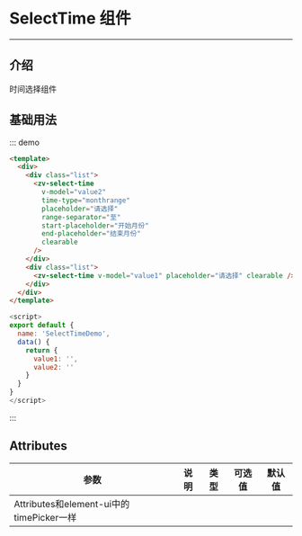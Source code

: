 # SelectTime 组件

<!-- {.md} -->

---

<!-- {.md} -->

## 介绍

<!-- {.md} -->

时间选择组件

<!-- {.md} -->

## 基础用法

<!-- {.md} -->
<select-time-demo></select-time-demo>

::: demo

```html
<template>
  <div>
    <div class="list">
      <zv-select-time
        v-model="value2"
        time-type="monthrange"
        placeholder="请选择"
        range-separator="至"
        start-placeholder="开始月份"
        end-placeholder="结束月份"
        clearable
      />
    </div>
    <div class="list">
      <zv-select-time v-model="value1" placeholder="请选择" clearable />
    </div>
  </div>
</template>
```
```js
<script>
export default {
  name: 'SelectTimeDemo',
  data() {
    return {
      value1: '',
      value2: ''
    }
  }
}
</script>
```
:::

## Attributes

<!-- {.md} -->

| 参数      | 说明                                   | 类型     | 可选值 | 默认值    |
| --------- | -------------------------------------- | -------- | ------ | --------- |
| Attributes和element-ui中的timePicker一样 |
